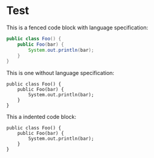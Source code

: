 # Test

This is a fenced code block with language specification:

```java
public class Foo() {
	public Foo(bar) {
		System.out.println(bar);
	}
}
```

This is one without language specification:

```
public class Foo() {
	public Foo(bar) {
		System.out.println(bar);
	}
}
```

This a indented code block:

    public class Foo() {
    	public Foo(bar) {
    		System.out.println(bar);
    	}
    }
